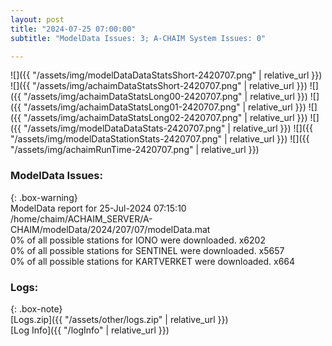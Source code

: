 ```yaml
---
layout: post
title: "2024-07-25 07:00:00"
subtitle: "ModelData Issues: 3; A-CHAIM System Issues: 0"

---
```


![]({{ "/assets/img/modelDataDataStatsShort-2420707.png" | relative_url }})
![]({{ "/assets/img/achaimDataStatsShort-2420707.png" | relative_url }})
![]({{ "/assets/img/achaimDataStatsLong00-2420707.png" | relative_url }})
![]({{ "/assets/img/achaimDataStatsLong01-2420707.png" | relative_url }})
![]({{ "/assets/img/achaimDataStatsLong02-2420707.png" | relative_url }})
![]({{ "/assets/img/modelDataDataStats-2420707.png" | relative_url }})
![]({{ "/assets/img/modelDataStationStats-2420707.png" | relative_url }})
![]({{ "/assets/img/achaimRunTime-2420707.png" | relative_url }})


### ModelData Issues:  
  
{: .box-warning}  
 ModelData report for 25-Jul-2024 07:15:10   
 /home/chaim/ACHAIM_SERVER/A-CHAIM/modelData/2024/207/07/modelData.mat   
 0% of all possible stations for IONO were downloaded. x6202   
 0% of all possible stations for SENTINEL were downloaded. x5657   
 0% of all possible stations for KARTVERKET were downloaded. x664   
  


### Logs:  
  
{: .box-note}  
[Logs.zip]({{ "/assets/other/logs.zip" | relative_url }})  
[Log Info]({{ "/logInfo" | relative_url }})  
